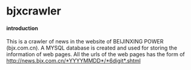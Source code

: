 # bjxcrawler
#### introduction
This is a crawler of news in the website of BEIJINXING POWER (bjx.com.cn). A MYSQL database is created and used for storing the information of web pages. All the urls of the web pages has the form of http://news.bjx.com.cn/*YYYYMMDD*/*6digit*.shtml